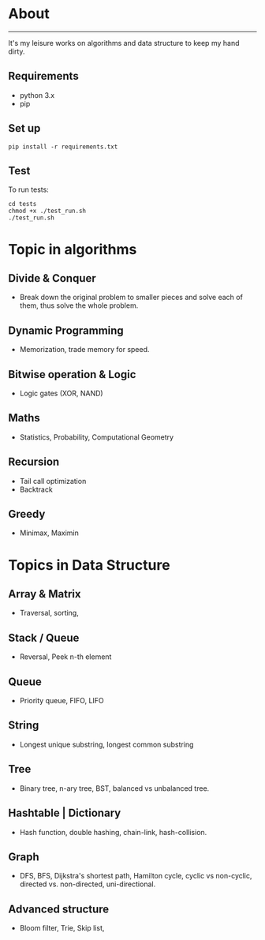 # About
------
It's my leisure works on algorithms and data structure to keep my hand dirty.

## Requirements
- python 3.x
- pip

## Set up
```
pip install -r requirements.txt
```

## Test
To run tests: 
```
cd tests
chmod +x ./test_run.sh
./test_run.sh
```

# Topic in algorithms
## Divide & Conquer
- Break down the original problem to smaller pieces and solve each of them, thus solve the whole problem.

## Dynamic Programming
- Memorization, trade memory for speed.

## Bitwise operation & Logic
- Logic gates (XOR, NAND) 

## Maths
- Statistics, Probability, Computational Geometry

## Recursion
- Tail call optimization
- Backtrack 

## Greedy
- Minimax, Maximin


# Topics in Data Structure

## Array & Matrix
- Traversal, sorting, 

## Stack / Queue
- Reversal, Peek n-th element

## Queue
- Priority queue, FIFO, LIFO

## String
- Longest unique substring, longest common substring

## Tree
- Binary tree, n-ary tree, BST, balanced vs unbalanced tree.

## Hashtable | Dictionary
- Hash function, double hashing, chain-link, hash-collision.

## Graph
- DFS, BFS, Dijkstra's shortest path, Hamilton cycle, cyclic vs non-cyclic, directed vs. non-directed, uni-directional.

## Advanced structure
- Bloom filter, Trie, Skip list,
